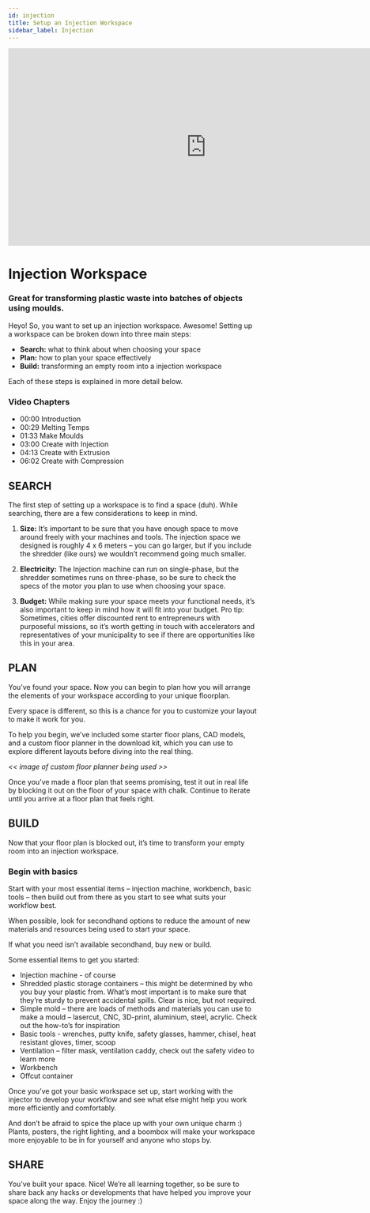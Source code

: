 ```yaml
---
id: injection
title: Setup an Injection Workspace
sidebar_label: Injection
---
```


<div class="videocontainer">
  <iframe width="800" height="400" src="https://www.youtube.com/embed/-74WDGuSYIA " frameborder="0" allow="accelerometer; autoplay; encrypted-media; gyroscope; picture-in-picture" allowfullscreen></iframe>
</div>

<style>
:root {
  --highlight: #37b4a3;
  --hover: #37b4a3;
}
</style>

# Injection Workspace

<div class="videoChapters">
<div class="videoChaptersMain">

###  Great for transforming plastic waste into batches of objects using moulds.

Heyo! So, you want to set up an injection workspace. Awesome! Setting up a workspace can be broken down into three main steps:

- <b>Search:</b> what to think about when choosing your space
- <b>Plan:</b> how to plan your space effectively
- <b>Build:</b> transforming an empty room into a injection workspace

Each of these steps is explained in more detail below.

</div>
<div class="videoChaptersSidebar">

### Video Chapters

- 00:00 Introduction
- 00:29 Melting Temps
- 01:33 Make Moulds
- 03:00 Create with Injection
- 04:13 Create with Extrusion
- 06:02 Create with Compression

</div>
</div>

## SEARCH

The first step of setting up a workspace is to find a space (duh). While searching, there are a few considerations to keep in mind.

1. <b>Size:</b> It’s important to be sure that you have enough space to move around freely with your machines and tools. The injection space we designed is roughly 4 x 6 meters – you can go larger, but if you include the shredder (like ours) we wouldn’t recommend going much smaller.

2. <b>Electricity:</b> The Injection machine can run on single-phase, but the shredder sometimes runs on three-phase, so be sure to check the specs of the motor you plan to use when choosing your space.

3. <b>Budget:</b> While making sure your space meets your functional needs, it’s also important to keep in mind how it will fit into your budget. Pro tip: Sometimes, cities offer discounted rent to entrepreneurs with purposeful missions, so it’s worth getting in touch with accelerators and representatives of your municipality to see if there are opportunities like this in your area.


## PLAN

You’ve found your space. Now you can begin to plan how you will arrange the elements of your workspace according to your unique floorplan.

Every space is different, so this is a chance for you to customize your layout to make it work for you.

To help you begin, we’ve included some starter floor plans, CAD models, and a custom floor planner in the download kit, which you can use to explore different layouts before diving into the real thing.

<i><< image of custom floor planner being used >></i>

Once you’ve made a floor plan that seems promising, test it out in real life by blocking it out on the floor of your space with chalk. Continue to iterate until you arrive at a floor plan that feels right.


## BUILD

Now that your floor plan is blocked out, it’s time to transform your empty room into an injection workspace.

### Begin with basics

Start with your most essential items – injection machine, workbench, basic tools – then build out from there as you start to see what suits your workflow best.

When possible, look for secondhand options to reduce the amount of new materials and resources being used to start your space.

If what you need isn’t available secondhand, buy new or build.

Some essential items to get you started:

- Injection machine - of course
- Shredded plastic storage containers – this might be determined by who you buy your plastic from. What’s most important is to make sure that they’re sturdy to prevent accidental spills. Clear is nice, but not required.
- Simple mold – there are loads of methods and materials you can use to make a mould – lasercut, CNC, 3D-print, aluminium, steel, acrylic. Check out the how-to’s for inspiration
- Basic tools - wrenches, putty knife, safety glasses, hammer, chisel, heat resistant gloves, timer, scoop
- Ventilation – filter mask, ventilation caddy, check out the safety video to learn more
- Workbench
- Offcut container

Once you’ve got your basic workspace set up, start working with the injector to develop your workflow and see what else might help you work more efficiently and comfortably.

And don’t be afraid to spice the place up with your own unique charm :) Plants, posters, the right lighting, and a boombox will make your workspace more enjoyable to be in for yourself and anyone who stops by.

## SHARE

You’ve built your space. Nice! We’re all learning together, so be sure to share back any hacks or developments that have helped you improve your space along the way. Enjoy the journey :)
